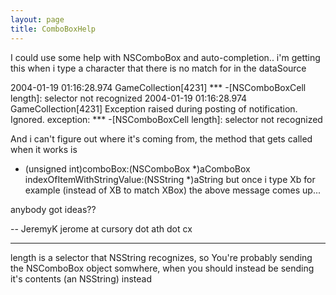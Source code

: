 ```yaml
---
layout: page
title: ComboBoxHelp
---
```


I could use some help with NSComboBox and auto-completion.. i'm getting this when i type a character that there is no match for in the dataSource

2004-01-19 01:16:28.974 GameCollection[4231] *** -[NSComboBoxCell length]: selector not recognized
2004-01-19 01:16:28.974 GameCollection[4231] Exception raised during posting of notification.  Ignored.  exception: *** -[NSComboBoxCell length]: selector not recognized

And i can't figure out where it's coming from, the method that gets called when it works is
- (unsigned int)comboBox:(NSComboBox *)aComboBox indexOfItemWithStringValue:(NSString *)aString
but once i type Xb for example (instead of XB to match XBox) 
the above message comes up...

anybody got ideas??

-- JeremyK
jerome at cursory dot ath dot cx

----

length is a selector that NSString recognizes, so You're probably sending the NSComboBox object somwhere, when you should instead be sending it's contents (an NSString) instead

